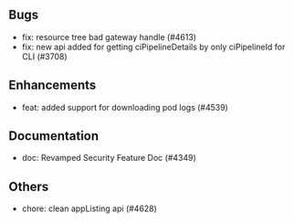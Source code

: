 ## Bugs
- fix: resource tree bad gateway handle (#4613)
- fix: new api added for getting ciPipelineDetails by only ciPipelineId for CLI (#3708)
## Enhancements
- feat: added support for downloading pod logs (#4539)
## Documentation
- doc: Revamped Security Feature Doc (#4349)
## Others
- chore: clean appListing api (#4628)
